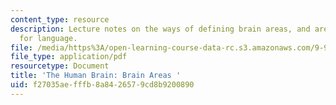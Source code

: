 ```yaml
---
content_type: resource
description: Lecture notes on the ways of defining brain areas, and areas that matter
  for language.
file: /media/https%3A/open-learning-course-data-rc.s3.amazonaws.com/9-98-language-and-mind-january-iap-2003/f27035aefffb8a8426579cd8b9200890_lecture_note_1.pdf
file_type: application/pdf
resourcetype: Document
title: 'The Human Brain: Brain Areas '
uid: f27035ae-fffb-8a84-2657-9cd8b9200890
---
```

